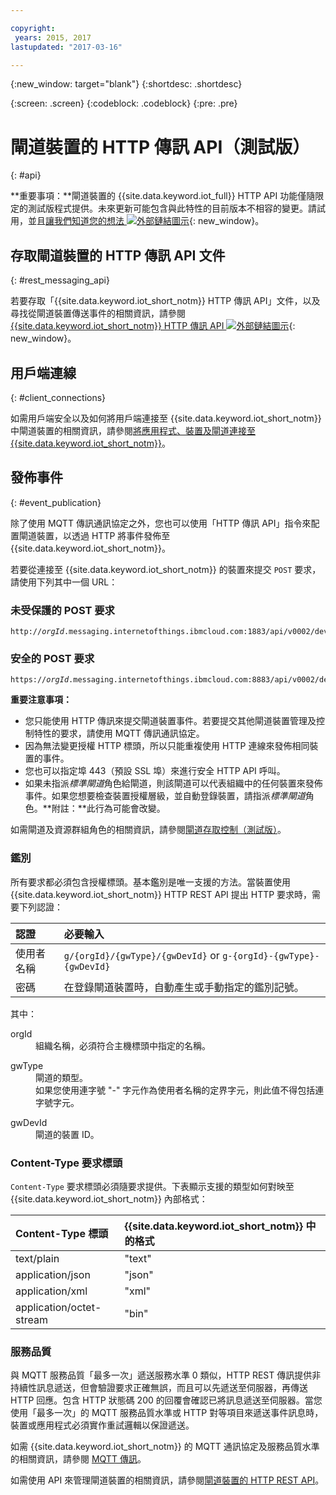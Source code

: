 ```yaml
---

copyright:
 years: 2015, 2017
lastupdated: "2017-03-16"

---
```


{:new_window: target="blank"}
{:shortdesc: .shortdesc}

{:screen: .screen}
{:codeblock: .codeblock}
{:pre: .pre}

# 閘道裝置的 HTTP 傳訊 API（測試版）
{: #api}

**重要事項：**閘道裝置的 {{site.data.keyword.iot_full}} HTTP API 功能僅隨限定的測試版程式提供。未來更新可能包含與此特性的目前版本不相容的變更。請試用，並且[讓我們知道您的想法 ![外部鏈結圖示](../../../icons/launch-glyph.svg)](https://developer.ibm.com/answers/smart-spaces/17/internet-of-things.html){: new_window}。

## 存取閘道裝置的 HTTP 傳訊 API 文件
{: #rest_messaging_api}

若要存取「{{site.data.keyword.iot_short_notm}} HTTP 傳訊 API」文件，以及尋找從閘道裝置傳送事件的相關資訊，請參閱 [{{site.data.keyword.iot_short_notm}} HTTP 傳訊 API ![外部鏈結圖示](../../../icons/launch-glyph.svg)](https://docs.internetofthings.ibmcloud.com/apis/swagger/v0002/http-messaging.html){: new_window}。


## 用戶端連線
{: #client_connections}

如需用戶端安全以及如何將用戶端連接至 {{site.data.keyword.iot_short_notm}} 中閘道裝置的相關資訊，請參閱[將應用程式、裝置及閘道連接至 {{site.data.keyword.iot_short_notm}}](../reference/security/connect_devices_apps_gw.html)。


## 發佈事件
{: #event_publication}

除了使用 MQTT 傳訊通訊協定之外，您也可以使用「HTTP 傳訊 API」指令來配置閘道裝置，以透過 HTTP 將事件發佈至 {{site.data.keyword.iot_short_notm}}。

若要從連接至 {{site.data.keyword.iot_short_notm}} 的裝置來提交 `POST` 要求，請使用下列其中一個 URL：

### 未受保護的 POST 要求
<pre class="pre"><code class="hljs">http://<var class="keyword varname">orgId</var>.messaging.internetofthings.ibmcloud.com:1883/api/v0002/device/types/<var class="keyword varname">typeId</var>/devices/<var class="keyword varname">deviceId</var>/events/<var class="keyword varname">eventId</var></code></pre>

### 安全的 POST 要求
<pre class="pre"><code class="hljs">https://<var class="keyword varname">orgId</var>.messaging.internetofthings.ibmcloud.com:8883/api/v0002/device/types/<var class="keyword varname">typeId</var>/devices/<var class="keyword varname">deviceId</var>/events/<var class="keyword varname">eventId</var></code></pre>

**重要注意事項：**
- 您只能使用 HTTP 傳訊來提交閘道裝置事件。若要提交其他閘道裝置管理及控制特性的要求，請使用 MQTT 傳訊通訊協定。
- 因為無法變更授權 HTTP 標頭，所以只能重複使用 HTTP 連線來發佈相同裝置的事件。
- 您也可以指定埠 443（預設 SSL 埠）來進行安全 HTTP API 呼叫。
- 如果未指派*標準閘道*角色給閘道，則該閘道可以代表組織中的任何裝置來發佈事件。如果您想要檢查裝置授權層級，並自動登錄裝置，請指派*標準閘道*角色。**附註：**此行為可能會改變。

如需閘道及資源群組角色的相關資訊，請參閱[閘道存取控制（測試版）](../gateways/gateway-access-control.html)。

### 鑑別

所有要求都必須包含授權標頭。基本鑑別是唯一支援的方法。當裝置使用 {{site.data.keyword.iot_short_notm}} HTTP REST API 提出 HTTP 要求時，需要下列認證：

|認證|必要輸入|
|:---|:---|
|使用者名稱| `g/{orgId}/{gwType}/{gwDevId}` or `g-{orgId}-{gwType}-{gwDevId}`
|密碼| 在登錄閘道裝置時，自動產生或手動指定的鑑別記號。


其中：

<dl>
<dt>orgId</dt>  
<dd>組織名稱，必須符合主機標頭中指定的名稱。</dd>

<p></p>
<dt>gwType</dt>  
<dd>閘道的類型。</dd>
<dd>如果您使用連字號 "-" 字元作為使用者名稱的定界字元，則此值不得包括連字號字元。</dd>
<p></p>
<dt>gwDevId</dt>  
<dd>閘道的裝置 ID。</dd>
</dl>


### Content-Type 要求標頭

`Content-Type` 要求標頭必須隨要求提供。下表顯示支援的類型如何對映至 {{site.data.keyword.iot_short_notm}} 內部格式：

|Content-Type 標頭|{{site.data.keyword.iot_short_notm}} 中的格式|
|:---|:---|
|text/plain|"text"
|application/json| "json"
|application/xml | "xml"
|application/octet-stream|"bin"

### 服務品質

與 MQTT 服務品質「最多一次」遞送服務水準 0 類似，HTTP REST 傳訊提供非持續性訊息遞送，但會驗證要求正確無誤，而且可以先遞送至伺服器，再傳送 HTTP 回應。包含 HTTP 狀態碼 200 的回覆會確認已將訊息遞送至伺服器。當您使用「最多一次」的 MQTT 服務品質水準或 HTTP 對等項目來遞送事件訊息時，裝置或應用程式必須實作重試邏輯以保證遞送。

如需 {{site.data.keyword.iot_short_notm}} 的 MQTT 通訊協定及服務品質水準的相關資訊，請參閱 [MQTT 傳訊](../reference/mqtt/index.html)。

如需使用 API 來管理閘道裝置的相關資訊，請參閱[閘道裝置的 HTTP REST API](../gateways/gw_api.html)。
